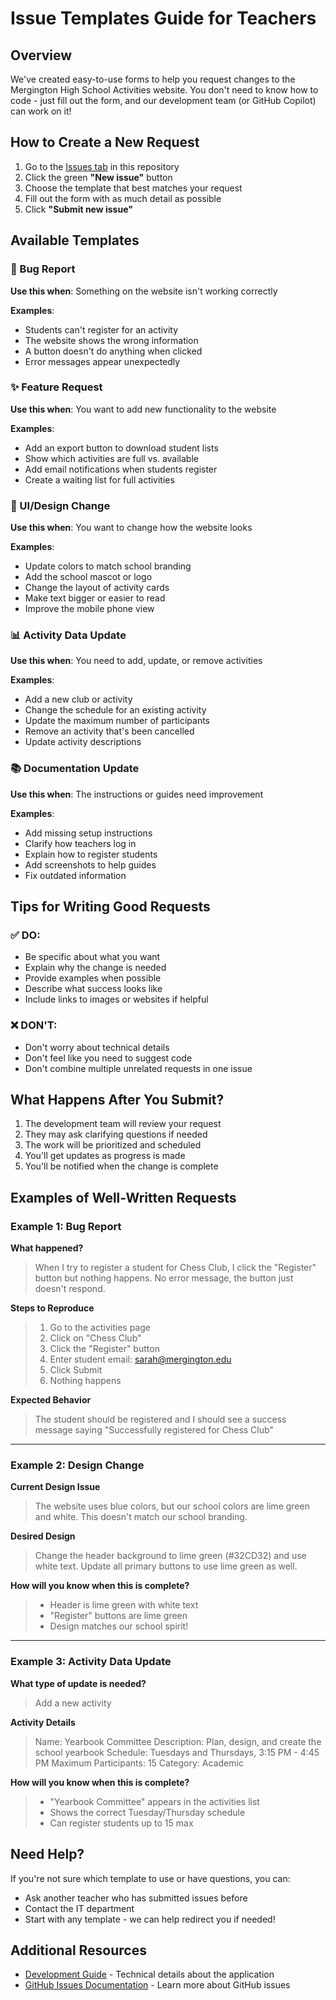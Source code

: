 # Issue Templates Guide for Teachers

## Overview

We've created easy-to-use forms to help you request changes to the Mergington High School Activities website. You don't need to know how to code - just fill out the form, and our development team (or GitHub Copilot) can work on it!

## How to Create a New Request

1. Go to the [Issues tab](https://github.com/jabeztay/skills-expand-your-team-with-copilot/issues) in this repository
2. Click the green **"New issue"** button
3. Choose the template that best matches your request
4. Fill out the form with as much detail as possible
5. Click **"Submit new issue"**

## Available Templates

### 🐛 Bug Report
**Use this when**: Something on the website isn't working correctly

**Examples**:
- Students can't register for an activity
- The website shows the wrong information
- A button doesn't do anything when clicked
- Error messages appear unexpectedly

### ✨ Feature Request
**Use this when**: You want to add new functionality to the website

**Examples**:
- Add an export button to download student lists
- Show which activities are full vs. available
- Add email notifications when students register
- Create a waiting list for full activities

### 🎨 UI/Design Change
**Use this when**: You want to change how the website looks

**Examples**:
- Update colors to match school branding
- Add the school mascot or logo
- Change the layout of activity cards
- Make text bigger or easier to read
- Improve the mobile phone view

### 📊 Activity Data Update
**Use this when**: You need to add, update, or remove activities

**Examples**:
- Add a new club or activity
- Change the schedule for an existing activity
- Update the maximum number of participants
- Remove an activity that's been cancelled
- Update activity descriptions

### 📚 Documentation Update
**Use this when**: The instructions or guides need improvement

**Examples**:
- Add missing setup instructions
- Clarify how teachers log in
- Explain how to register students
- Add screenshots to help guides
- Fix outdated information

## Tips for Writing Good Requests

### ✅ DO:
- Be specific about what you want
- Explain why the change is needed
- Provide examples when possible
- Describe what success looks like
- Include links to images or websites if helpful

### ❌ DON'T:
- Don't worry about technical details
- Don't feel like you need to suggest code
- Don't combine multiple unrelated requests in one issue

## What Happens After You Submit?

1. The development team will review your request
2. They may ask clarifying questions if needed
3. The work will be prioritized and scheduled
4. You'll get updates as progress is made
5. You'll be notified when the change is complete

## Examples of Well-Written Requests

### Example 1: Bug Report
**What happened?**
> When I try to register a student for Chess Club, I click the "Register" button but nothing happens. No error message, the button just doesn't respond.

**Steps to Reproduce**
> 1. Go to the activities page
> 2. Click on "Chess Club"
> 3. Click the "Register" button
> 4. Enter student email: sarah@mergington.edu
> 5. Click Submit
> 6. Nothing happens

**Expected Behavior**
> The student should be registered and I should see a success message saying "Successfully registered for Chess Club"

---

### Example 2: Design Change
**Current Design Issue**
> The website uses blue colors, but our school colors are lime green and white. This doesn't match our school branding.

**Desired Design**
> Change the header background to lime green (#32CD32) and use white text. Update all primary buttons to use lime green as well.

**How will you know when this is complete?**
> - Header is lime green with white text
> - "Register" buttons are lime green
> - Design matches our school spirit!

---

### Example 3: Activity Data Update
**What type of update is needed?**
> Add a new activity

**Activity Details**
> Name: Yearbook Committee
> Description: Plan, design, and create the school yearbook
> Schedule: Tuesdays and Thursdays, 3:15 PM - 4:45 PM
> Maximum Participants: 15
> Category: Academic

**How will you know when this is complete?**
> - "Yearbook Committee" appears in the activities list
> - Shows the correct Tuesday/Thursday schedule
> - Can register students up to 15 max

## Need Help?

If you're not sure which template to use or have questions, you can:
- Ask another teacher who has submitted issues before
- Contact the IT department
- Start with any template - we can help redirect you if needed!

## Additional Resources

- [Development Guide](../../docs/how-to-develop.md) - Technical details about the application
- [GitHub Issues Documentation](https://docs.github.com/en/issues) - Learn more about GitHub issues
